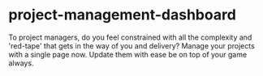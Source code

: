 # project-management-dashboard
To project managers, do you feel constrained with all the complexity and 'red-tape' that gets in the way of you and delivery? Manage your projects with a single page now. Update them with ease be on top of your game always.
